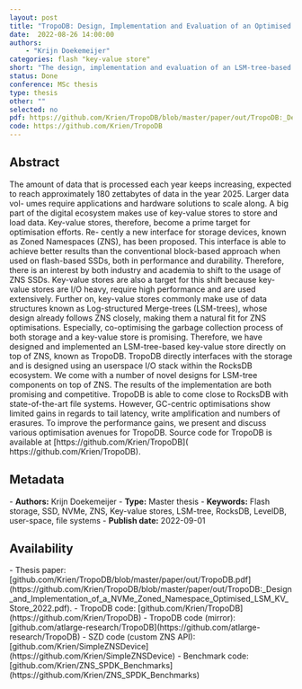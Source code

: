 ```yaml
---
layout: post
title: "TropoDB: Design, Implementation and Evaluation of an Optimised KV-Store for NVMe Zoned Namespace Devices"
date:  2022-08-26 14:00:00
authors: 
    - "Krijn Doekemeijer"
categories: flash "key-value store"
short: "The design, implementation and evaluation of an LSM-tree-based key-value store for NVMe Zoned Namespace Devices."
status: Done
conference: MSc thesis
type: thesis
other: ""
selected: no
pdf: https://github.com/Krien/TropoDB/blob/master/paper/out/TropoDB:_Design_and_Implementation_of_a_NVMe_Zoned_Namespace_Optimised_LSM_KV_Store_2022.pdf
code: https://github.com/Krien/TropoDB
---
```


<h2>Abstract</h2>
The amount of data that is processed each year keeps increasing, expected to
reach approximately 180 zettabytes of data in the year 2025. Larger data vol-
umes require applications and hardware solutions to scale along. A big part
of the digital ecosystem makes use of key-value stores to store and load data.
Key-value stores, therefore, become a prime target for optimisation efforts. Re-
cently a new interface for storage devices, known as Zoned Namespaces (ZNS),
has been proposed. This interface is able to achieve better results than the
conventional block-based approach when used on flash-based SSDs, both in
performance and durability. Therefore, there is an interest by both industry
and academia to shift to the usage of ZNS SSDs. Key-value stores are also
a target for this shift because key-value stores are I/O heavy, require high
performance and are used extensively. Further on, key-value stores commonly
make use of data structures known as Log-structured Merge-trees (LSM-trees),
whose design already follows ZNS closely, making them a natural fit for ZNS
optimisations. Especially, co-optimising the garbage collection process of both
storage and a key-value store is promising. Therefore, we have designed and
implemented an LSM-tree-based key-value store directly on top of ZNS, known
as TropoDB. TropoDB directly interfaces with the storage and is designed using
an userspace I/O stack within the RocksDB ecosystem.
We come with a number of novel designs for LSM-tree components on top of
ZNS. The results of the implementation are both promising and competitive.
TropoDB is able to come close to RocksDB with state-of-the-art file systems.
However, GC-centric optimisations show limited gains in regards to tail latency,
write amplification and numbers of erasures. To improve the performance gains,
we present and discuss various optimisation avenues for TropoDB. Source code
for TropoDB is available at [https://github.com/Krien/TropoDB](
https://github.com/Krien/TropoDB).

<h2>Metadata</h2>
- <b>Authors:</b> Krijn Doekemeijer
- <b>Type:</b> Master thesis
- <b>Keywords:</b> Flash storage, SSD, NVMe, ZNS, Key-value stores, LSM-tree, RocksDB, LevelDB, user-space, file systems
- <b>Publish date:</b> 2022-09-01

<h2>Availability</h2>
- Thesis paper: [github.com/Krien/TropoDB/blob/master/paper/out/TropoDB.pdf](https://github.com/Krien/TropoDB/blob/master/paper/out/TropoDB:_Design_and_Implementation_of_a_NVMe_Zoned_Namespace_Optimised_LSM_KV_Store_2022.pdf).
- TropoDB code: [github.com/Krien/TropoDB](https://github.com/Krien/TropoDB)
- TropoDB code (mirror):
[github.com/atlarge-research/TropoDB](https://github.com/atlarge-research/TropoDB)
- SZD code (custom ZNS API): [github.com/Krien/SimpleZNSDevice](https://github.com/Krien/SimpleZNSDevice)
- Benchmark code: [github.com/Krien/ZNS_SPDK_Benchmarks](https://github.com/Krien/ZNS_SPDK_Benchmarks)
